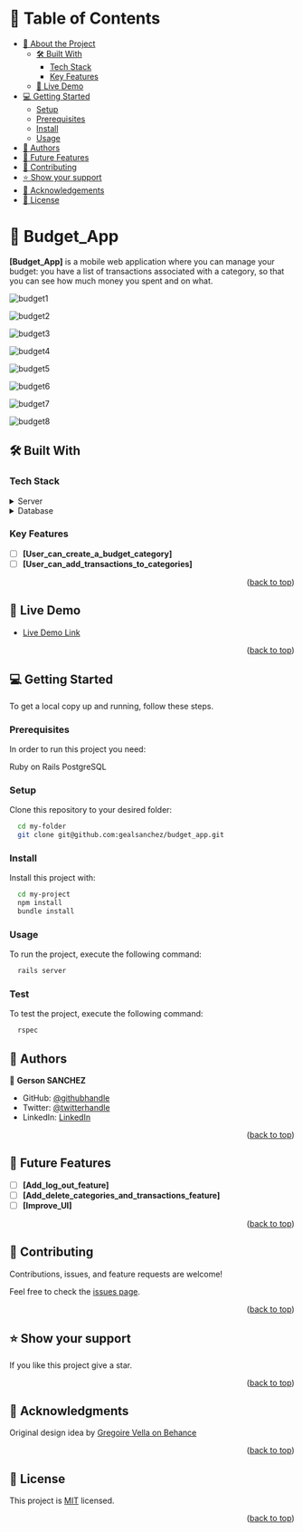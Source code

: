# 📗 Table of Contents

- [📖 About the Project](#about-project)
  - [🛠 Built With](#built-with)
    - [Tech Stack](#tech-stack)
    - [Key Features](#key-features)
  - [🚀 Live Demo](#live-demo)
- [💻 Getting Started](#getting-started)
  - [Setup](#setup)
  - [Prerequisites](#prerequisites)
  - [Install](#install)
  - [Usage](#usage)
- [👥 Authors](#authors)
- [🔭 Future Features](#future-features)
- [🤝 Contributing](#contributing)
- [⭐️ Show your support](#support)
- [🙏 Acknowledgements](#acknowledgements)
- [📝 License](#license)

# 📖 <a name="about-project">Budget_App</a>

**[Budget_App]** is a mobile web application where you can manage your budget: you have a list of transactions associated with a category, so that you can see how much money you spent and on what.

![budget1](https://github.com/gealsanchez/budget_app/assets/94255143/a5a761d5-4561-418b-a03b-59b9dcb81afe)

![budget2](https://github.com/gealsanchez/budget_app/assets/94255143/25d33ce2-54bb-4fd4-8263-a1415d3919b9)

![budget3](https://github.com/gealsanchez/budget_app/assets/94255143/f27884b5-abe7-4233-8bc5-c0697e29ae00)

![budget4](https://github.com/gealsanchez/budget_app/assets/94255143/91f8742b-eb5a-4469-abea-e1a068512309)

![budget5](https://github.com/gealsanchez/budget_app/assets/94255143/f3ea9c59-8ec7-47be-930d-a5f77a591b8f)

![budget6](https://github.com/gealsanchez/budget_app/assets/94255143/8fbb9225-b40b-42fb-8624-e9e37b3e221b)

![budget7](https://github.com/gealsanchez/budget_app/assets/94255143/eac86c94-2d53-4386-b906-985b1922e420)

![budget8](https://github.com/gealsanchez/budget_app/assets/94255143/c5759bf4-2407-44e0-b6a6-c465869dcb21)

## 🛠 Built With <a name="built-with"></a>

### Tech Stack <a name="tech-stack"></a>

<details>
  <summary>Server</summary>
  <ul>
    <li><a href="https://rubyonrails.org/">Ruby on Rails</a></li>
  </ul>
</details>

<details>
<summary>Database</summary>
  <ul>
    <li><a href="https://www.postgresql.org/">PostgreSQL</a></li>
  </ul>
</details>

### Key Features <a name="key-features"></a>

- [ ] **[User_can_create_a_budget_category]**
- [ ] **[User_can_add_transactions_to_categories]**

<p align="right">(<a href="#readme-top">back to top</a>)</p>

## 🚀 Live Demo <a name="live-demo"></a>

- [Live Demo Link](https://budgetapp-meim.onrender.com/)

<p align="right">(<a href="#readme-top">back to top</a>)</p>

## 💻 Getting Started <a name="getting-started"></a>

To get a local copy up and running, follow these steps.

### Prerequisites

In order to run this project you need:

Ruby on Rails
PostgreSQL

### Setup

Clone this repository to your desired folder:

```sh
  cd my-folder
  git clone git@github.com:gealsanchez/budget_app.git
```

### Install

Install this project with:

```sh
  cd my-project
  npm install
  bundle install
```

### Usage

To run the project, execute the following command:

```sh
  rails server
```

### Test

To test the project, execute the following command:

```sh
  rspec
```

## 👥 Authors <a name="authors"></a>

👤 **Gerson SANCHEZ**

- GitHub: [@githubhandle](https://github.com/gealsanchez)
- Twitter: [@twitterhandle](https://twitter.com/gealsanchez)
- LinkedIn: [LinkedIn](https://www.linkedin.com/in/gerson-sanchez-88309b57/)

<p align="right">(<a href="#readme-top">back to top</a>)</p>

## 🔭 Future Features <a name="future-features"></a>

- [ ] **[Add_log_out_feature]**
- [ ] **[Add_delete_categories_and_transactions_feature]**
- [ ] **[Improve_UI]**

<p align="right">(<a href="#readme-top">back to top</a>)</p>

## 🤝 Contributing <a name="contributing"></a>

Contributions, issues, and feature requests are welcome!

Feel free to check the [issues page](../../issues/).

<p align="right">(<a href="#readme-top">back to top</a>)</p>

## ⭐️ Show your support <a name="support"></a>

If you like this project give a star.

<p align="right">(<a href="#readme-top">back to top</a>)</p>

## 🙏 Acknowledgments <a name="acknowledgements"></a>

Original design idea by [Gregoire Vella on Behance](https://www.behance.net/gregoirevella)

<p align="right">(<a href="#readme-top">back to top</a>)</p>

## 📝 License <a name="license"></a>

This project is [MIT](./LICENSE.md) licensed.

<p align="right">(<a href="#readme-top">back to top</a>)</p>
